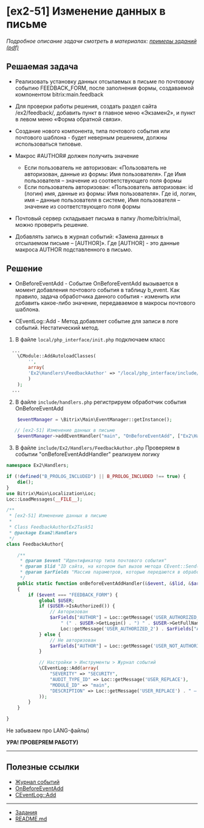 # [ex2-51] Изменение данных в письме

*Подробное описание задачи смотреть в материалах: [примеры заданий (pdf)](../pubinfo/Ex2AllType.pdf)*

## Решаемая задача

* Реализовать установку данных отсылаемых в письме по почтовому событию FEEDBACK_FORM, после заполнения формы, создаваемой компонентом bitrix:main.feedback

* Для проверки работы решения, создать раздел сайта /ex2/feedback/, добавить пункт в главное меню «Экзамен2», и пункт в левом меню «Форма обратной связи».

* Создание нового компонента, типа почтового события или почтового шаблона - будет неверным решением, должны использоваться типовые.

* Макрос #AUTHOR# должен получить значение
   * Если пользователь не авторизован: «Пользователь не авторизован, данные из формы: Имя пользователя». Где Имя пользователя – значение из соответствующего поля формы
   * Если пользователь авторизован: «Пользователь авторизован: id (логин) имя, данные из формы: Имя пользователя».  Где id, логин, имя – данные пользователя в системе, Имя пользователя – значение из соответствующего поля формы

* Почтовый сервер складывает письма в папку /home/bitrix/mail, можно проверить решение.

* Добавлять запись в журнал событий: «Замена данных в отсылаемом письме – [AUTHOR]». Где [AUTHOR] - это данные макроса AUTHOR подставленного в письмо.


## Решение


* OnBeforeEventAdd - Событие OnBeforeEventAdd вызывается в момент добавления почтового события в таблицу b_event. Как правило, задача обработчика данного события - изменить или добавить какое-либо значение, передаваемое в макросы почтового шаблона.

* CEventLog::Add - Метод добавляет событие для записи в логе событий. Нестатический метод.


1. В файле `local/php_interface/init.php` подключаем класс

```php
  ...
    \CModule::AddAutoloadClasses(
        '',
        array(
        'Ex2\Handlers\FeedbackAuthor' => "/local/php_interface/include/Ex2/Handlers/FeedbackAuthor.php", //[ex2-51]
        )
    );
  ...
```

2. В файле `include/handlers.php` регистрируем обработчик события OnBeforeEventAdd
```php
    $eventManager = \Bitrix\Main\EventManager::getInstance();

   // [ex2-51] Изменение данных в письме
    $eventManager->addEventHandler("main", "OnBeforeEventAdd", ["Ex2\Handlers\FeedbackAuthor", "onBeforeEventAddHandler"]);
```
3. В файле `include/Ex2/Handlers/FeedbackAuthor.php`
   Проверяем в событии "onBeforeEventAddHandler" реализуем логику

```php
namespace Ex2\Handlers;

if (!defined("B_PROLOG_INCLUDED") || B_PROLOG_INCLUDED !== true) {
    die();
}
use Bitrix\Main\Localization\Loc;
Loc::LoadMessages(__FILE__);

/**
 * [ex2-51] Изменение данных в письме
 *
 * Class FeedbackAuthorEx2Task51
 * @package Exam2\Handlers
 */
class FeedbackAuthor{

    /**
     * @param $event "Идентификатор типа почтового события"
     * @param $lid "ID сайта, на котором был вызов метода CEvent::Send()"
     * @param $arFields "Массив параметров, которые передаются в обработчик события."
     */
    public static function onBeforeEventAddHandler(&$event, &$lid, &$arFields)
    {
        if ($event === "FEEDBACK_FORM") {
            global $USER;
            if ($USER->IsAuthorized()) {
                // Авторизован
                $arFields["AUTHOR"] = Loc::getMessage('USER_AUTHORIZED_1') . $USER->GetID() .
                    " (" . $USER->GetLogin() . ") " . $USER->GetFullName() .
                    Loc::getMessage('USER_AUTHORIZED_2') . $arFields["AUTHOR"];
            } else {
                // Не авторизован
                $arFields["AUTHOR"] = Loc::getMessage('USER_NOT_AUTHORIZED') . $arFields["AUTHOR"];
            }

            // Настройки > Инструменты > Журнал событий
            \CEventLog::Add(array(
                "SEVERITY" => "SECURITY",
                "AUDIT_TYPE_ID" => Loc::getMessage('USER_REPLACE'),
                "MODULE_ID" => "main",
                "DESCRIPTION" => Loc::getMessage('USER_REPLACE') . " – [" . $arFields["AUTHOR"] . "]",
            ));
        }
    }

}
```
Не забываем про LANG-файлы)

**УРА! ПРОВЕРЯЕМ РАБОТУ)**
***
## Полезные ссылки

* [Журнал событий](/bitrix/admin/event_log.php?lang=ru)
* [OnBeforeEventAdd](https://dev.1c-bitrix.ru/api_help/main/events/onbeforeeventadd.php)
* [CEventLog::Add](https://dev.1c-bitrix.ru/api_help/main/reference/ceventlog/add.php)

____
* [Задания](tasks.md)
* [README.md](../../README.md)